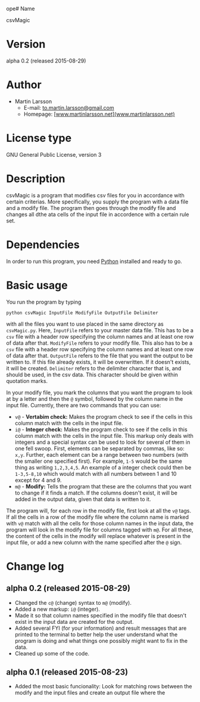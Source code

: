 ope# Name

csvMagic

# Version

alpha 0.2 (released 2015-08-29)

# Author

- Martin Larsson
	- E-mail: [to.martin.larsson@gmail.com](to.martin.larsson@gmail.com)
	- Homepage: [www.martinlarsson.net](www.martinlarsson.net)

# License type

GNU Gen­eral Public Li­cense, ver­sion 3

# Description

csvMagic is a program that modifies csv files for you in accordance with certain criterias. More specifically, you supply the program with a data file and a modify file. The program then goes through the modify file and changes all dthe ata cells of the input file in accordence with a certain rule set.

# Dependencies

In order to run this program, you need [Python](https://www.python.org/) installed and ready to go.

# Basic usage

You run the program by typing

	python csvMagic InputFile ModifyFile OutputFile Delimiter

with all the files you want to use placed in the same directory as `csvMagic.py`. Here, `InputFile` refers to your master data file. This has to be a `csv` file with a header row specifying the column names and at least one row of data after that. `ModifyFile` refers to your modify file. This also has to be a `csv` file with a header row specifying the column names and at least one row of data after that. `OutputFile` refers to the file  that you want the output to be written to. If this file already exists, it will be overwritten. If it doesn't exists, it will be created. `Delimiter` refers to the delimiter character that is, and should be used, in the csv data. This character should be given within quotation marks.

In your modify file, you mark the columns that you want the program to look at by a letter and then the `@` symbol, followed by the column name in the input file. Currently, there are two commands that you can use:

- `v@` - **Vertabim check:** Makes the program check to see if the cells in this column match with the cells in the input file.
- `i@` - **Integer check:** Makes the program check to see if the cells in this column match with the cells in the input file. This markup only deals with integers and a special syntax can be used to look for several of them in one fell swoop. First, elements can be separated by commas, like so: `x,y`. Further, each element can be a range between two numbers (with the smaller one specified first). For example, `1-5` would be the same thing as writing `1,2,3,4,5`. An example of a integer check could then be `1-3,5-8,10` which would match with all numbers between 1 and 10 except for 4 and 9.
- `m@` - **Modify:** Tells the program that these are the columns that you want to change if it finds a match. If the columns doesn't exist, it will be added in the output data, given that data is written to it.

The program will, for each row in the modify file, first look at all the `v@` tags. If all the cells in a row of the modify file where the column name is marked with `v@` match with all the cells for those column names in the input data, the program will look in the modify file for columns tagged with `m@`. For all these, the content of the cells in the modify will replace whatever is present in the input file, or add a new column with the name specified after the `@` sign.

# Change log

## alpha 0.2 (released 2015-08-29)
- Changed the `c@` (change) syntax to `m@` (modify).
- Added a new markup: `i@` (integer).
- Made it so that column names specified in the modify file that doesn't exist in the input data are created for the output.
- Added several FYI (for your information) and result messages that are printed to the terminal to better help the user understand what the program is doing and what things one possibly might want to fix in the data.
- Cleaned up some of the code.

## alpha 0.1 (released 2015-08-23)
- Added the most basic funcionality: Look for matching rows between the modify and the input files and create an output file where the 
